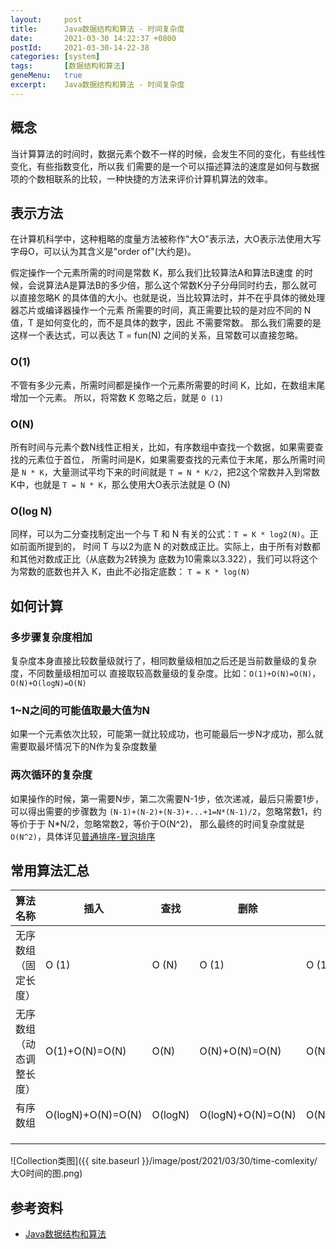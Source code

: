 ```yaml
---
layout:     post
title:      Java数据结构和算法 - 时间复杂度
date:       2021-03-30 14:22:37 +0800
postId:     2021-03-30-14-22-38
categories: [system]
tags:       [数据结构和算法]
geneMenu:   true
excerpt:    Java数据结构和算法 - 时间复杂度
---
```


## 概念

当计算算法的时间时，数据元素个数不一样的时候，会发生不同的变化，有些线性变化，有些指数变化，所以我
们需要的是一个可以描述算法的速度是如何与数据项的个数相联系的比较，一种快捷的方法来评价计算机算法的效率。

## 表示方法
在计算机科学中，这种粗略的度量方法被称作"大O"表示法，大O表示法使用大写字母O，可以认为其含义是"order of"(大约是)。

假定操作一个元素所需的时间是常数 K，那么我们比较算法A和算法B速度
的时候，会说算法A是算法B的多少倍，那么这个常数K分子分母同时约去，那么就可以直接忽略K
的具体值的大小。也就是说，当比较算法时，并不在乎具体的微处理器芯片或编译器操作一个元素
所需要的时间，真正需要比较的是对应不同的 N 值，T 是如何变化的，而不是具体的数字，因此
不需要常数。
那么我们需要的是这样一个表达式，可以表达 T = fun(N) 之间的关系，且常数可以直接忽略。

### O(1)
不管有多少元素，所需时间都是操作一个元素所需要的时间 K，比如，在数组末尾增加一个元素。
所以，将常数 K 忽略之后，就是 `O (1)`

### O(N)
所有时间与元素个数N线性正相关，比如，有序数组中查找一个数据，如果需要查找的元素位于首位，
所需时间是K，如果需要查找的元素位于末尾，那么所需时间是 `N * K`，大量测试平均下来的时间就是
`T = N * K/2`，把2这个常数并入到常数K中，也就是 `T = N * K`，那么使用大O表示法就是 O (N)

### O(log N)
同样，可以为二分查找制定出一个与 T 和 N 有关的公式：`T = K * log2(N)`。正如前面所提到的，
时间 T 与以2为底 N 的对数成正比。实际上，由于所有对数都和其他对数成正比（从底数为2转换为
底数为10需乘以3.322），我们可以将这个为常数的底数也并入 K，由此不必指定底数：
`T = K * log(N)`

## 如何计算

### 多步骤复杂度相加
复杂度本身直接比较数量级就行了，相同数量级相加之后还是当前数量级的复杂度，不同数量级相加可以
直接取较高数量级的复杂度。比如：`O(1)+O(N)=O(N)`，`O(N)+O(logN)=O(N)`

### 1~N之间的可能值取最大值为N
如果一个元素依次比较，可能第一就比较成功，也可能最后一步N才成功，那么就需要取最坏情况下的N作为复杂度数量

### 两次循环的复杂度
如果操作的时候，第一需要N步，第二次需要N-1步，依次递减，最后只需要1步，可以得出需要的步骤数为
`(N-1)+(N-2)+(N-3)+...+1=N*(N-1)/2`，忽略常数1，约等价于于 N*N/2，忽略常数2，等价于O(N^2)，
那么最终的时间复杂度就是 `O(N^2)`，具体详见[普通排序-冒泡排序]()


## 常用算法汇总

| 算法名称 | 插入  | 查找  | 删除 | 修改 |
| -------- | ----- | ----- | ---- | ---- |
| 无序数组（固定长度） | O (1) | O (N) | O (1) | O (1) |
| 无序数组（动态调整长度） | O(1)+O(N)=O(N) | O(N) | O(N)+O(N)=O(N) | O(N) |
| 有序数组 | O(logN)+O(N)=O(N) | O(logN) | O(logN)+O(N)=O(N) | O(N)+O(logN)=O(N) |
|          |       |       |      |      |
|          |       |       |      |      |
|          |       |       |      |      |

![Collection类图]({{ site.baseurl }}/image/post/2021/03/30/time-comlexity/大O时间的图.png)


## 参考资料

* [Java数据结构和算法](https://book.douban.com/subject/1144007/)

